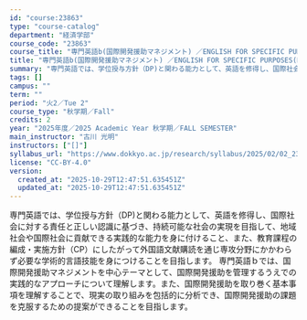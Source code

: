 ```yaml
---
id: "course:23863"
type: "course-catalog"
department: "経済学部"
course_code: "23863"
course_title: "専門英語b(国際開発援助マネジメント) ／ENGLISH FOR SPECIFIC PURPOSES(B)"
title: "専門英語b(国際開発援助マネジメント) ／ENGLISH FOR SPECIFIC PURPOSES(B)"
summary: "専門英語では、学位授与方針（DP)と関わる能力として、英語を修得し、国際社会に対する責任と正しい認識に基づき、持続可能な社会の実現を目指して、地域社会や国際社会に貢献できる実践的な能力を身に付けること、また、教育課程の編成・実施方針（CP）…"
tags: []
campus: ""
term: ""
period: "火2／Tue 2"
course_type: "秋学期／Fall"
credits: 2
year: "2025年度／2025 Academic Year 秋学期／FALL SEMESTER"
main_instructor: "古川 光明"
instructors: ["[]"]
syllabus_url: "https://www.dokkyo.ac.jp/research/syllabus/2025/02/02_23863_ja_JP.html"
license: "CC-BY-4.0"
version:
  created_at: "2025-10-29T12:47:51.635451Z"
  updated_at: "2025-10-29T12:47:51.635451Z"
---
```

専門英語では、学位授与方針（DP)と関わる能力として、英語を修得し、国際社会に対する責任と正しい認識に基づき、持続可能な社会の実現を目指して、地域社会や国際社会に貢献できる実践的な能力を身に付けること、また、教育課程の編成・実施方針（CP）にしたがって外国語文献購読を通じ専攻分野にかかわらず必要な学術的言語技能を身につけることを目指します。 専門英語ｂでは、国際開発援助マネジメントを中心テーマとして、国際開発援助を管理するうえでの実践的なアプローチについて理解します。また、国際開発援助を取り巻く基本事項を理解することで、現実の取り組みを包括的に分析でき、国際開発援助の課題を克服するための提案ができることを目指します。
